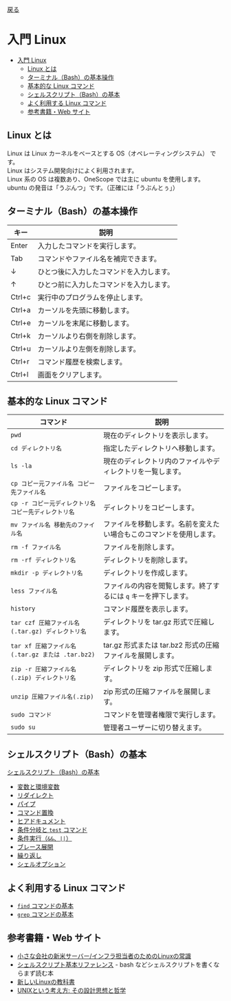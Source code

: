 [戻る](../../../README.md)

# 入門 Linux

- [入門 Linux](#入門-linux)
  - [Linux とは](#linux-とは)
  - [ターミナル（Bash）の基本操作](#ターミナルbashの基本操作)
  - [基本的な Linux コマンド](#基本的な-linux-コマンド)
  - [シェルスクリプト（Bash）の基本](#シェルスクリプトbashの基本)
  - [よく利用する Linux コマンド](#よく利用する-linux-コマンド)
  - [参考書籍・Web サイト](#参考書籍web-サイト)

## Linux とは

Linux は Linux カーネルをベースとする OS（オペレーティングシステム） です。  
Linux はシステム開発向けによく利用されます。  
Linux 系の OS は複数あり、OneScope では主に ubuntu を使用します。  
ubuntu の発音は「うぶんつ」です。（正確には「うぶんとぅ」）

## ターミナル（Bash）の基本操作

| キー   | 説明                                     |
| ------ | ---------------------------------------- |
| Enter  | 入力したコマンドを実行します。           |
| Tab    | コマンドやファイル名を補完できます。     |
| ↓      | ひとつ後に入力したコマンドを入力します。 |
| ↑      | ひとつ前に入力したコマンドを入力します。 |
| Ctrl+c | 実行中のプログラムを停止します。         |
| Ctrl+a | カーソルを先頭に移動します。             |
| Ctrl+e | カーソルを末尾に移動します。             |
| Ctrl+k | カーソルより右側を削除します。           |
| Ctrl+u | カーソルより左側を削除します。           |
| Ctrl+r | コマンド履歴を検索します。               |
| Ctrl+l | 画面をクリアします。                     |

## 基本的な Linux コマンド

| コマンド                                              | 説明                                                                 |
| ----------------------------------------------------- | -------------------------------------------------------------------- |
| `pwd`                                                 | 現在のディレクトリを表示します。                                     |
| `cd ディレクトリ名`                                   | 指定したディレクトリへ移動します。                                   |
| `ls -la`                                              | 現在のディレクトリ内のファイルやディレクトリを一覧します。           |
| `cp コピー元ファイル名 コピー先ファイル名`            | ファイルをコピーします。                                             |
| `cp -r コピー元ディレクトリ名 コピー先ディレクトリ名` | ディレクトリをコピーします。                                         |
| `mv ファイル名 移動先のファイル名`                    | ファイルを移動します。名前を変えたい場合もこのコマンドを使用します。 |
| `rm -f ファイル名`                                    | ファイルを削除します。                                               |
| `rm -rf ディレクトリ名`                               | ディレクトリを削除します。                                           |
| `mkdir -p ディレクトリ名`                             | ディレクトリを作成します。                                           |
| `less ファイル名`                                     | ファイルの内容を閲覧します。終了するには `q` キーを押下します。      |
| `history`                                             | コマンド履歴を表示します。                                           |
| `tar czf 圧縮ファイル名(.tar.gz) ディレクトリ名`      | ディレクトリを tar.gz 形式で圧縮します。                             |
| `tar xf 圧縮ファイル名(.tar.gz または .tar.bz2)`      | tar.gz 形式または tar.bz2 形式の圧縮ファイルを展開します。           |
| `zip -r 圧縮ファイル名(.zip) ディレクトリ名`          | ディレクトリを zip 形式で圧縮します。                                |
| `unzip 圧縮ファイル名(.zip)`                          | zip 形式の圧縮ファイルを展開します。                                 |
| `sudo コマンド`                                       | コマンドを管理者権限で実行します。                                   |
| `sudo su`                                             | 管理者ユーザーに切り替えます。                                       |

## シェルスクリプト（Bash）の基本

[シェルスクリプト（Bash）の基本](01_シェルスクリプトの基本/README.md)

- [変数と環境変数](01_シェルスクリプトの基本/01_変数と環境変数/README.md)
- [リダイレクト](01_シェルスクリプトの基本/02_リダイレクト/README.md)
- [パイプ](01_シェルスクリプトの基本/03_パイプ/README.md)
- [コマンド置換](01_シェルスクリプトの基本/04_コマンド置換/README.md)
- [ヒアドキュメント](01_シェルスクリプトの基本/05_ヒアドキュメント/README.md)
- [条件分岐と `test` コマンド](01_シェルスクリプトの基本/06_条件分岐とtestコマンド/README.md)
- [条件実行（`&&`、`||`）](01_シェルスクリプトの基本/07_条件実行/README.md)
- [ブレース展開](01_シェルスクリプトの基本/08_ブレース展開/README.md)
- [繰り返し](01_シェルスクリプトの基本/09_繰り返し/README.md)
- [シェルオプション](01_シェルスクリプトの基本/10_シェルオプション/README.md)

## よく利用する Linux コマンド

- [`find` コマンドの基本](03_findコマンドの基本/README.md)
- [`grep` コマンドの基本](04_grepコマンドの基本/README.md)

## 参考書籍・Web サイト

- [小さな会社の新米サーバー/インフラ担当者のためのLinuxの常識](https://www.amazon.co.jp/dp/4883379426)
- [シェルスクリプト基本リファレンス](https://gihyo.jp/book/2024/978-4-297-14006-9) - bash などシェルスクリプトを書くならまず読む本
- [新しいLinuxの教科書](https://www.amazon.co.jp/dp/4815624313)
- [UNIXという考え方: その設計思想と哲学](https://www.amazon.co.jp/dp/4274064069)
